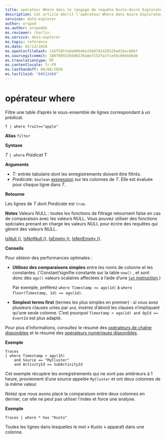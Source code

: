 ```yaml
---
title: opérateur Where dans le langage de requête Kusto-Azure Explorateur de données
description: Cet article décrit l’opérateur Where dans Azure Explorateur de données.
services: data-explorer
author: orspod
ms.author: orspodek
ms.reviewer: rkarlin
ms.service: data-explorer
ms.topic: reference
ms.date: 02/13/2020
ms.openlocfilehash: 116f585fe8a09b4befddd7d1429229ad1bac886f
ms.sourcegitcommit: 188f89553b9d0230a8e7152fa1fce56c09ebb6d6
ms.translationtype: MT
ms.contentlocale: fr-FR
ms.lasthandoff: 06/08/2020
ms.locfileid: "84512468"
---
```

# <a name="where-operator"></a>opérateur where

Filtre une table d’après le sous-ensemble de lignes correspondant à un prédicat.

```kusto
T | where fruit=="apple"
```

**Alias** `filter`

**Syntaxe**

*T* `| where` *Prédicat* T

**Arguments**

* *T*: entrée tabulaire dont les enregistrements doivent être filtrés.
* *Predicate*: `boolean` [expression](./scalar-data-types/bool.md) sur les colonnes de *T*. Elle est évaluée pour chaque ligne dans *T*.

**Retourne**

Les lignes de *T* dont *Predicate* est `true`.

**Notes** Valeurs NULL : toutes les fonctions de filtrage retournent false en cas de comparaison avec les valeurs NULL. Vous pouvez utiliser des fonctions spéciales prenant en charge les valeurs NULL pour écrire des requêtes qui gèrent des valeurs NULL.

[IsNull ()](./isnullfunction.md), [IsNotNull ()](./isnotnullfunction.md), [IsEmpty ()](./isemptyfunction.md), [IsNotEmpty ()](./isnotemptyfunction.md). 

**Conseils**

Pour obtenir des performances optimales :

* **Utilisez des comparaisons simples** entre les noms de colonne et les constantes. ('Constant’signifie constante sur la table `now()` , et sont donc des `ago()` valeurs scalaires affectées à l’aide d’une [ `let` instruction](./letstatement.md).)

    Par exemple, préférez `where Timestamp >= ago(1d)` à `where floor(Timestamp, 1d) == ago(1d)`.

* **Simplest terms first** (termes les plus simples en premier) : si vous avez plusieurs clauses unies par `and`, insérez d’abord les clauses n’impliquant qu’une seule colonne. C’est pourquoi `Timestamp > ago(1d) and OpId == EventId` est plus adapté.

Pour plus d’informations, consultez le résumé des [opérateurs de chaîne disponibles](./datatypes-string-operators.md) et le résumé des [opérateurs numériques disponibles](./numoperators.md).

**Exemple**

```kusto
Traces
| where Timestamp > ago(1h)
    and Source == "MyCluster"
    and ActivityId == SubActivityId 
```

Cet exemple récupère les enregistrements qui ne sont pas antérieurs à 1 heure, proviennent d’une source appelée `MyCluster` et ont deux colonnes de la même valeur. 

Notez que nous avons placé la comparaison entre deux colonnes en dernier, car elle ne peut pas utiliser l’index et force une analyse.

**Exemple**

```kusto
Traces | where * has "Kusto"
```

Toutes les lignes dans lesquelles le mot « Kusto » apparaît dans une colonne.
 
